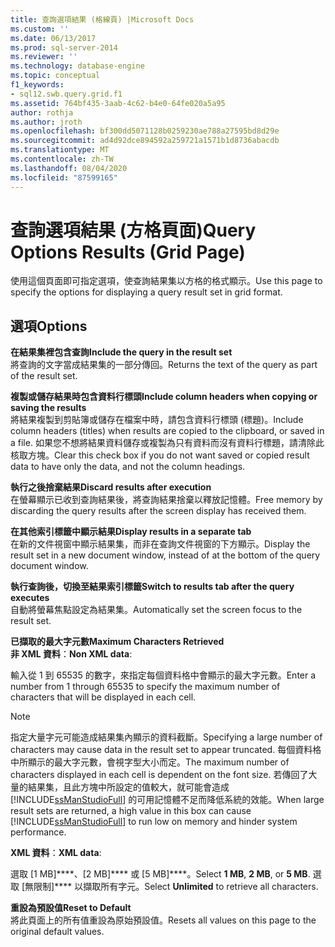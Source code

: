 ```yaml
---
title: 查詢選項結果 (格線頁) |Microsoft Docs
ms.custom: ''
ms.date: 06/13/2017
ms.prod: sql-server-2014
ms.reviewer: ''
ms.technology: database-engine
ms.topic: conceptual
f1_keywords:
- sql12.swb.query.grid.f1
ms.assetid: 764bf435-3aab-4c62-b4e0-64fe020a5a95
author: rothja
ms.author: jroth
ms.openlocfilehash: bf300dd5071128b0259230ae788a27595bd8d29e
ms.sourcegitcommit: ad4d92dce894592a259721a1571b1d8736abacdb
ms.translationtype: MT
ms.contentlocale: zh-TW
ms.lasthandoff: 08/04/2020
ms.locfileid: "87599165"
---
```

# <a name="query-options-results-grid-page"></a><span data-ttu-id="395f0-102">查詢選項結果 (方格頁面)</span><span class="sxs-lookup"><span data-stu-id="395f0-102">Query Options Results (Grid Page)</span></span>
  <span data-ttu-id="395f0-103">使用這個頁面即可指定選項，使查詢結果集以方格的格式顯示。</span><span class="sxs-lookup"><span data-stu-id="395f0-103">Use this page to specify the options for displaying a query result set in grid format.</span></span>  
  
## <a name="options"></a><span data-ttu-id="395f0-104">選項</span><span class="sxs-lookup"><span data-stu-id="395f0-104">Options</span></span>  
 <span data-ttu-id="395f0-105">**在結果集裡包含查詢**</span><span class="sxs-lookup"><span data-stu-id="395f0-105">**Include the query in the result set**</span></span>  
 <span data-ttu-id="395f0-106">將查詢的文字當成結果集的一部分傳回。</span><span class="sxs-lookup"><span data-stu-id="395f0-106">Returns the text of the query as part of the result set.</span></span>  
  
 <span data-ttu-id="395f0-107">**複製或儲存結果時包含資料行標頭**</span><span class="sxs-lookup"><span data-stu-id="395f0-107">**Include column headers when copying or saving the results**</span></span>  
 <span data-ttu-id="395f0-108">將結果複製到剪貼簿或儲存在檔案中時，請包含資料行標頭 (標題)。</span><span class="sxs-lookup"><span data-stu-id="395f0-108">Include column headers (titles) when results are copied to the clipboard, or saved in a file.</span></span> <span data-ttu-id="395f0-109">如果您不想將結果資料儲存或複製為只有資料而沒有資料行標題，請清除此核取方塊。</span><span class="sxs-lookup"><span data-stu-id="395f0-109">Clear this check box if you do not want saved or copied result data to have only the data, and not the column headings.</span></span>  
  
 <span data-ttu-id="395f0-110">**執行之後捨棄結果**</span><span class="sxs-lookup"><span data-stu-id="395f0-110">**Discard results after execution**</span></span>  
 <span data-ttu-id="395f0-111">在螢幕顯示已收到查詢結果後，將查詢結果捨棄以釋放記憶體。</span><span class="sxs-lookup"><span data-stu-id="395f0-111">Free memory by discarding the query results after the screen display has received them.</span></span>  
  
 <span data-ttu-id="395f0-112">**在其他索引標籤中顯示結果**</span><span class="sxs-lookup"><span data-stu-id="395f0-112">**Display results in a separate tab**</span></span>  
 <span data-ttu-id="395f0-113">在新的文件視窗中顯示結果集，而非在查詢文件視窗的下方顯示。</span><span class="sxs-lookup"><span data-stu-id="395f0-113">Display the result set in a new document window, instead of at the bottom of the query document window.</span></span>  
  
 <span data-ttu-id="395f0-114">**執行查詢後，切換至結果索引標籤**</span><span class="sxs-lookup"><span data-stu-id="395f0-114">**Switch to results tab after the query executes**</span></span>  
 <span data-ttu-id="395f0-115">自動將螢幕焦點設定為結果集。</span><span class="sxs-lookup"><span data-stu-id="395f0-115">Automatically set the screen focus to the result set.</span></span>  
  
 <span data-ttu-id="395f0-116">**已擷取的最大字元數**</span><span class="sxs-lookup"><span data-stu-id="395f0-116">**Maximum Characters Retrieved**</span></span>  
 <span data-ttu-id="395f0-117">**非 XML 資料**：</span><span class="sxs-lookup"><span data-stu-id="395f0-117">**Non XML data**:</span></span>  
  
 <span data-ttu-id="395f0-118">輸入從 1 到 65535 的數字，來指定每個資料格中會顯示的最大字元數。</span><span class="sxs-lookup"><span data-stu-id="395f0-118">Enter a number from 1 through 65535 to specify the maximum number of characters that will be displayed in each cell.</span></span>  
  
> [!NOTE]  
>  <span data-ttu-id="395f0-119">指定大量字元可能造成結果集內顯示的資料截斷。</span><span class="sxs-lookup"><span data-stu-id="395f0-119">Specifying a large number of characters may cause data in the result set to appear truncated.</span></span> <span data-ttu-id="395f0-120">每個資料格中所顯示的最大字元數，會視字型大小而定。</span><span class="sxs-lookup"><span data-stu-id="395f0-120">The maximum number of characters displayed in each cell is dependent on the font size.</span></span> <span data-ttu-id="395f0-121">若傳回了大量的結果集，且此方塊中所設定的值較大，就可能會造成 [!INCLUDE[ssManStudioFull](../includes/ssmanstudiofull-md.md)] 的可用記憶體不足而降低系統的效能。</span><span class="sxs-lookup"><span data-stu-id="395f0-121">When large result sets are returned, a high value in this box can cause [!INCLUDE[ssManStudioFull](../includes/ssmanstudiofull-md.md)] to run low on memory and hinder system performance.</span></span>  
  
 <span data-ttu-id="395f0-122">**XML 資料**：</span><span class="sxs-lookup"><span data-stu-id="395f0-122">**XML data**:</span></span>  
  
 <span data-ttu-id="395f0-123">選取 [1 MB]\*\*\*\*、[2 MB]\*\*\*\* 或 [5 MB]\*\*\*\*。</span><span class="sxs-lookup"><span data-stu-id="395f0-123">Select **1 MB**, **2 MB**, or **5 MB**.</span></span> <span data-ttu-id="395f0-124">選取 [無限制]\*\*\*\* 以擷取所有字元。</span><span class="sxs-lookup"><span data-stu-id="395f0-124">Select **Unlimited** to retrieve all characters.</span></span>  
  
 <span data-ttu-id="395f0-125">**重設為預設值**</span><span class="sxs-lookup"><span data-stu-id="395f0-125">**Reset to Default**</span></span>  
 <span data-ttu-id="395f0-126">將此頁面上的所有值重設為原始預設值。</span><span class="sxs-lookup"><span data-stu-id="395f0-126">Resets all values on this page to the original default values.</span></span>  
  
  
